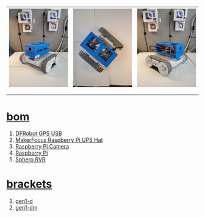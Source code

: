 | ![image](../images/blue1-2.jpg) | ![image](../images/blue1-3.jpg) | ![image](../images/blue1-4.jpg) |
| --- | --- | --- |

---

# [bom](../parts.md)

1. [DFRobot GPS USB](../parts.md#dfrobot-gps-usb)
1. [MakerFocus Raspberry Pi UPS Hat](../parts.md#makerfocus-raspberry-pi-ups-hat)
1. [Raspberry Pi Camera](../parts.md#raspberry-pi-camera)
1. [Raspberry Pi](../parts.md#raspberry-pi)
1. [Sphero RVR](../parts.md#sphero-rvr)

# [brackets](../brackets)

1. [gen1-d](../brackets/gen1-d/gen1-d.stl)
1. [gen1-dm](../brackets/gen1-dm/gen1-dm.stl)

